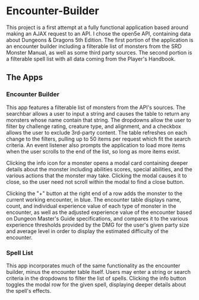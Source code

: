 # Encounter-Builder

This project is a first attempt at a fully functional application based around making an AJAX request to an API. I chose the open5e API, containing data about Dungeons & Dragons 5th Edition. The first portion of the application is an encounter builder including a filterable list of monsters from the SRD Monster Manual, as well as some third party sources. The second portion is a filterable spell list with all data coming from the Player's Handbook.

## The Apps
### Encounter Builder

This app features a filterable list of monsters from the API's sources. The searchbar allows a user to input a string and causes the table to return any monsters whose name contain that string. The dropdowns allow the user to filter by challenge rating, creature type, and alignment, and a checkbox allows the user to exclude 3rd-party content. The table refreshes on each change to the filters, pulling up to 50 items per request which fit the search criteria. An event listener also prompts the application to load more items when the user scrolls to the end of the list, so long as more items exist.

Clicking the info icon for a monster opens a modal card containing deeper details about the monster including abilities scores, special abilities, and the various actions that the monster may take. Clicking the modal causes it to close, so the user need not scroll within the modal to find a close button.

Clicking the "+" button at the right end of a row adds the monster to the current working encounter, in blue. The encounter table displays name, count, and individual experience value of each type of monster in the encounter, as well as the adjusted experience value of the encounter based on Dungeon Master's Guide specifications, and compares it to the various experience thresholds provided by the DMG for the user's given party size and average level in order to display the estimated difficulty of the encounter.


### Spell List

This app incorporates much of the same functionality as the encounter builder, minus the encounter table itself. Users may enter a string or search criteria in the dropdowns to filter the list of spells. Clicking the info button toggles the modal row for the given spell, displaying deeper details about the spell's effects.

